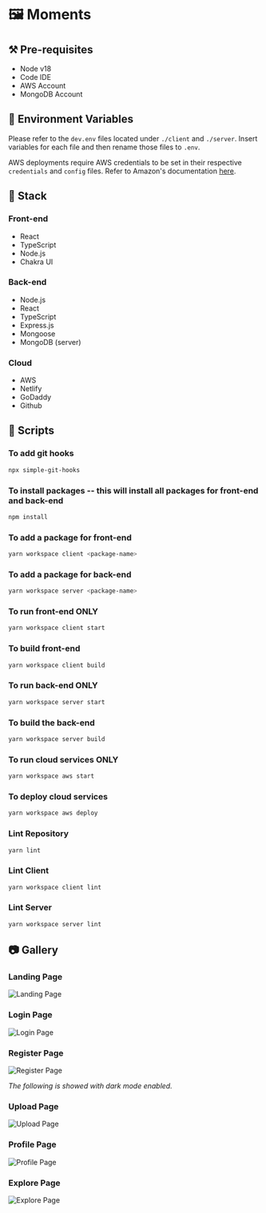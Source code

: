 # 🖼️ Moments

## ⚒️ Pre-requisites

- Node v18
- Code IDE
- AWS Account
- MongoDB Account

## 💭 Environment Variables

Please refer to the `dev.env` files located under `./client` and `./server`. Insert variables for each file and then rename those files to `.env`.

AWS deployments require AWS credentials to be set in their respective `credentials` and `config` files. Refer to Amazon's documentation [here](https://docs.aws.amazon.com/cli/latest/userguide/cli-configure-files.html).

## 🎨 Stack

### Front-end

- React
- TypeScript
- Node.js
- Chakra UI

### Back-end

- Node.js
- React
- TypeScript
- Express.js
- Mongoose
- MongoDB (server)

### Cloud

- AWS
- Netlify
- GoDaddy
- Github

## 📄 Scripts

### To add git hooks
```sh
npx simple-git-hooks
```

### To install packages -- this will install all packages for front-end and back-end
```sh
npm install
```

### To add a package for front-end
```sh
yarn workspace client <package-name>
```

### To add a package for back-end
```sh
yarn workspace server <package-name>
```

### To run front-end ONLY
```sh
yarn workspace client start
```

### To build front-end
```sh
yarn workspace client build
```

### To run back-end ONLY
```sh
yarn workspace server start
```

### To build the back-end
```sh
yarn workspace server build
```

### To run cloud services ONLY
```sh
yarn workspace aws start
```

### To deploy cloud services
```sh
yarn workspace aws deploy
```

### Lint Repository
```sh
yarn lint
```

### Lint Client
```sh
yarn workspace client lint
```

### Lint Server
```sh
yarn workspace server lint
```

## 📷 Gallery

### Landing Page
![Landing Page](./gallery/landing_page.png)

### Login Page
![Login Page](./gallery/login_page.png)

### Register Page
![Register Page](./gallery/register_page.png)

<i>The following is showed with dark mode enabled.</i>

### Upload Page
![Upload Page](./gallery/upload_page.png)

### Profile Page
![Profile Page](./gallery/profile_page.png)

### Explore Page
![Explore Page](./gallery/explore_page.png)
